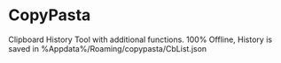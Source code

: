 # CopyPasta
Clipboard History Tool with additional functions.
100% Offline, History is saved in %Appdata%/Roaming/copypasta/CbList.json
